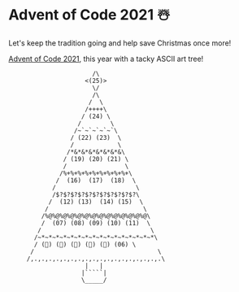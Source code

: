 # Advent of Code 2021 ☃️

Let's keep the tradition going and help save Christmas once more!

[Advent of Code 2021](https://adventofcode.com/2021), this year with a tacky ASCII art tree!

```
                       /\
                     <(25)>
                       \/
                       /\
                      /  \
                     /++++\
                    / (24) \
                   /        \
                  /~`~`~`~`~`\
                 / (22) (23)  \
                 /            \
                /*&*&*&*&*&*&*&\
               / (19) (20) (21) \
               /                \
              /%+%+%+%+%+%+%+%+%+\
             /  (16)  (17)  (18)  \
            /                      \
            /$?$?$?$?$?$?$?$?$?$?$?\
           /  (12) (13)  (14) (15)  \
          /                          \
         /%@%@%@%@%@%@%@%@%@%@%@%@%@%@\
         /  (07) (08) (09) (10) (11)  \
        /                              \
       /~*~*~*~*~*~*~*~*~*~*~*~*~*~*~*~*\
       / (🌟) (🌟) (🌟) (🌟) (🌟) (06) \
      /                                  \
     /,.,.,.,.,.,.,.,.,.,.,.,.,.,.,.,.,.,.\
                     |   |
                    |`````|
                    \_____/
```

